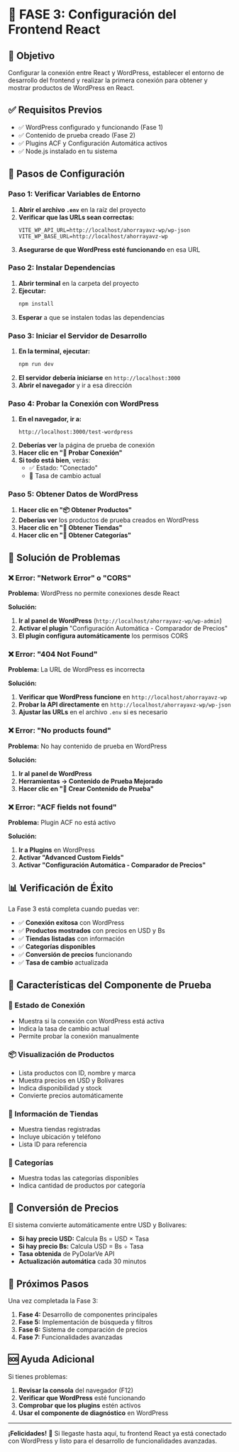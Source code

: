 # 📱 FASE 3: Configuración del Frontend React

## 🎯 Objetivo
Configurar la conexión entre React y WordPress, establecer el entorno de desarrollo del frontend y realizar la primera conexión para obtener y mostrar productos de WordPress en React.

## ✅ Requisitos Previos
- ✅ WordPress configurado y funcionando (Fase 1)
- ✅ Contenido de prueba creado (Fase 2)
- ✅ Plugins ACF y Configuración Automática activos
- ✅ Node.js instalado en tu sistema

## 🚀 Pasos de Configuración

### Paso 1: Verificar Variables de Entorno

1. **Abrir el archivo `.env`** en la raíz del proyecto
2. **Verificar que las URLs sean correctas:**
   ```env
   VITE_WP_API_URL=http://localhost/ahorrayavz-wp/wp-json
   VITE_WP_BASE_URL=http://localhost/ahorrayavz-wp
   ```
3. **Asegurarse de que WordPress esté funcionando** en esa URL

### Paso 2: Instalar Dependencias

1. **Abrir terminal** en la carpeta del proyecto
2. **Ejecutar:**
   ```bash
   npm install
   ```
3. **Esperar** a que se instalen todas las dependencias

### Paso 3: Iniciar el Servidor de Desarrollo

1. **En la terminal, ejecutar:**
   ```bash
   npm run dev
   ```
2. **El servidor debería iniciarse** en `http://localhost:3000`
3. **Abrir el navegador** y ir a esa dirección

### Paso 4: Probar la Conexión con WordPress

1. **En el navegador, ir a:**
   ```
   http://localhost:3000/test-wordpress
   ```
2. **Deberías ver** la página de prueba de conexión
3. **Hacer clic en "🔄 Probar Conexión"**
4. **Si todo está bien**, verás:
   - ✅ Estado: "Conectado"
   - 💱 Tasa de cambio actual

### Paso 5: Obtener Datos de WordPress

1. **Hacer clic en "📦 Obtener Productos"**
2. **Deberías ver** los productos de prueba creados en WordPress
3. **Hacer clic en "🏪 Obtener Tiendas"**
4. **Hacer clic en "📂 Obtener Categorías"**

## 🔧 Solución de Problemas

### ❌ Error: "Network Error" o "CORS"

**Problema:** WordPress no permite conexiones desde React

**Solución:**
1. **Ir al panel de WordPress** (`http://localhost/ahorrayavz-wp/wp-admin`)
2. **Activar el plugin** "Configuración Automática - Comparador de Precios"
3. **El plugin configura automáticamente** los permisos CORS

### ❌ Error: "404 Not Found"

**Problema:** La URL de WordPress es incorrecta

**Solución:**
1. **Verificar que WordPress funcione** en `http://localhost/ahorrayavz-wp`
2. **Probar la API directamente** en `http://localhost/ahorrayavz-wp/wp-json`
3. **Ajustar las URLs** en el archivo `.env` si es necesario

### ❌ Error: "No products found"

**Problema:** No hay contenido de prueba en WordPress

**Solución:**
1. **Ir al panel de WordPress**
2. **Herramientas → Contenido de Prueba Mejorado**
3. **Hacer clic en "🧪 Crear Contenido de Prueba"**

### ❌ Error: "ACF fields not found"

**Problema:** Plugin ACF no está activo

**Solución:**
1. **Ir a Plugins** en WordPress
2. **Activar "Advanced Custom Fields"**
3. **Activar "Configuración Automática - Comparador de Precios"**

## 📊 Verificación de Éxito

La Fase 3 está completa cuando puedas ver:

- ✅ **Conexión exitosa** con WordPress
- ✅ **Productos mostrados** con precios en USD y Bs
- ✅ **Tiendas listadas** con información
- ✅ **Categorías disponibles**
- ✅ **Conversión de precios** funcionando
- ✅ **Tasa de cambio** actualizada

## 🎨 Características del Componente de Prueba

### 📡 Estado de Conexión
- Muestra si la conexión con WordPress está activa
- Indica la tasa de cambio actual
- Permite probar la conexión manualmente

### 📦 Visualización de Productos
- Lista productos con ID, nombre y marca
- Muestra precios en USD y Bolívares
- Indica disponibilidad y stock
- Convierte precios automáticamente

### 🏪 Información de Tiendas
- Muestra tiendas registradas
- Incluye ubicación y teléfono
- Lista ID para referencia

### 📂 Categorías
- Muestra todas las categorías disponibles
- Indica cantidad de productos por categoría

## 🔄 Conversión de Precios

El sistema convierte automáticamente entre USD y Bolívares:

- **Si hay precio USD:** Calcula Bs = USD × Tasa
- **Si hay precio Bs:** Calcula USD = Bs ÷ Tasa
- **Tasa obtenida** de PyDolarVe API
- **Actualización automática** cada 30 minutos

## 📱 Próximos Pasos

Una vez completada la Fase 3:

1. **Fase 4:** Desarrollo de componentes principales
2. **Fase 5:** Implementación de búsqueda y filtros
3. **Fase 6:** Sistema de comparación de precios
4. **Fase 7:** Funcionalidades avanzadas

## 🆘 Ayuda Adicional

Si tienes problemas:

1. **Revisar la consola** del navegador (F12)
2. **Verificar que WordPress** esté funcionando
3. **Comprobar que los plugins** estén activos
4. **Usar el componente de diagnóstico** en WordPress

---

**¡Felicidades!** 🎉 Si llegaste hasta aquí, tu frontend React ya está conectado con WordPress y listo para el desarrollo de funcionalidades avanzadas.